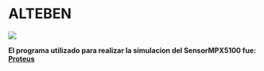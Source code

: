 # ALTEBEN


![](https://i.ibb.co/QYC1vDv/logo.jpgg)

  
**El programa utilizado para realizar la simulacion del SensorMPX5100 fue: [Proteus](https://www.labcenter.com/)**